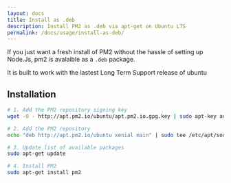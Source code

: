 ```yaml
---
layout: docs
title: Install as .deb
description: Install PM2 as .deb via apt-get on Ubuntu LTS
permalink: /docs/usage/install-as-deb/
---
```


If you just want a fresh install of PM2 without the hassle of setting up Node.Js, pm2 is avalaible as a `.deb` package.

It is built to work with the lastest Long Term Support release of ubuntu

## Installation

```bash
# 1. Add the PM2 repository signing key
wget -O - http://apt.pm2.io/ubuntu/apt.pm2.io.gpg.key | sudo apt-key add -

# 2. Add the PM2 repository
echo "deb http://apt.pm2.io/ubuntu xenial main" | sudo tee /etc/apt/sources.list.d/pm2.list

# 3. Update list of available packages
sudo apt-get update

# 4. Install PM2
sudo apt-get install pm2
```
